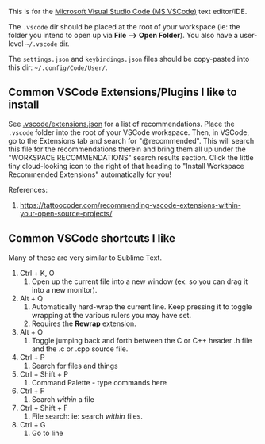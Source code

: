 This is for the [Microsoft Visual Studio Code (MS VSCode)](https://code.visualstudio.com/) text editor/IDE. 

The `.vscode` dir should be placed at the root of your workspace (ie: the folder you intend to open up via **File --> Open Folder**). You also have a user-level `~/.vscode` dir.

The `settings.json` and `keybindings.json` files should be copy-pasted into this dir: `~/.config/Code/User/`.


## Common VSCode Extensions/Plugins I like to install

See [.vscode/extensions.json](.vscode/extensions.json) for a list of recommendations. Place the `.vscode` folder into the root of your VSCode workspace. Then, in VSCode, go to the Extensions tab and search for "@recommended". This will search this file for the recommendations therein and bring them all up under the "WORKSPACE RECOMMENDATIONS" search results section. Click the little tiny cloud-looking icon to the right of that heading to "Install Workspace Recommended Extensions" automatically for you!

References:  
1. https://tattoocoder.com/recommending-vscode-extensions-within-your-open-source-projects/


## Common VSCode shortcuts I like 

Many of these are very similar to Sublime Text.

1. Ctrl + K, O
    1. Open up the current file into a new window (ex: so you can drag it into a new monitor).
1. Alt + Q
    1. Automatically hard-wrap the current line. Keep pressing it to toggle wrapping at the various rulers you may have set.
    1. Requires the **Rewrap** extension.
1. Alt + O
    1. Toggle jumping back and forth between the C or C++ header .h file and the .c or .cpp source file.
1. Ctrl + P
    1. Search for files and things
1. Ctrl + Shift + P
    1. Command Palette - type commands here
1. Ctrl + F
    1. Search *within* a file
1. Ctrl + Shift + F
    1. File search: ie: search _within_ files.
1. Ctrl + G
    1. Go to line

